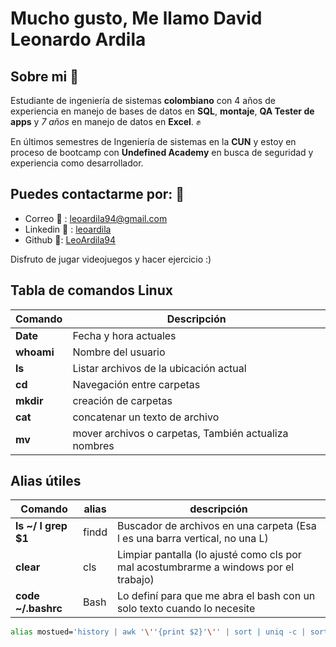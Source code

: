 <!--
**LeoArdila94/LeoArdila94** is a ✨ _special_ ✨ repository because its `README.md` (this file) appears on your GitHub profile.
 |`ls ~/ "|" grep $1`|findd|Buscador de archivos en una carpeta|
Here are some ideas to get you started:

- 🔭 I’m currently working on ...
- 🌱 I’m currently learning ...
- 👯 I’m looking to collaborate on ...
- 🤔 I’m looking for help with ...
- 💬 Ask me about ...
- 📫 How to reach me: ...
- 😄 Pronouns: ...
- ⚡ Fun fact: ...
-->


# Mucho gusto, Me llamo David Leonardo Ardila

## Sobre mi 🫡

Estudiante de ingeniería de sistemas **colombiano** con 4 años de experiencia en manejo de bases de datos en **SQL**, **montaje**, **QA Tester de apps** y *7 años* en manejo de datos en **Excel**. ✊

En últimos semestres de Ingeniería de sistemas en la **CUN** y estoy en proceso de bootcamp con **Undefined Academy** en busca de seguridad y experiencia como desarrollador.

## Puedes contactarme por: 🤙

- Correo 📨 : leoardila94@gmail.com
- Linkedin 💼 : <a href="https://www.linkedin.com/in/leoardila/">leoardila</a>
- Github 🐙: <a href="https://github.com/LeoArdila94">LeoArdila94</a>

Disfruto de jugar videojuegos y hacer ejercicio :)

## Tabla de comandos Linux

 |**Comando**|**Descripción**|
 |-----------|----------------------------------------------------|
 |**Date**   |Fecha y hora actuales                               |
 |**whoami** |Nombre del usuario                                  |
 |**ls**     |Listar archivos de la ubicación actual              |
 |**cd**     |Navegación entre carpetas                           |
 |**mkdir**  |creación de carpetas                                |
 |**cat**    |concatenar un texto de archivo                      |
 |**mv**     |mover archivos o carpetas, También actualiza nombres|
 
 ## Alias útiles
 |Comando|alias|descripción|
 |-------|-|-----------|
 |**ls ~/ l grep $1**|findd|Buscador de archivos en una carpeta (Esa l es una barra vertical, no una L)|
 |**clear**|cls|Limpiar pantalla (lo ajusté como cls por mal acostumbrarme a windows por el trabajo)|
 |**code ~/.bashrc**|Bash|Lo definí para que me abra el bash con un solo texto cuando lo necesite|
 
 ```bash
 alias mostued='history | awk '\''{print $2}'\'' | sort | uniq -c | sort -nr | head -n 10'
 ```
 
 
<!--
> http://localhost:8080/leoardila/index.html
> HTTP es para servidores locales unicamente, por eso no usa HTTPS
> npx @11ty/eleventy --site 
-->
